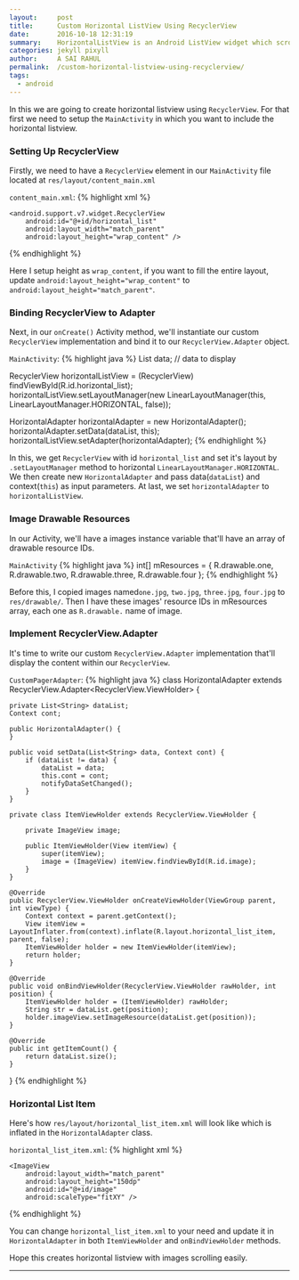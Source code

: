 ```yaml
---
layout:     post
title:      Custom Horizontal ListView Using RecyclerView
date:       2016-10-18 12:31:19
summary:    HorizontalListView is an Android ListView widget which scrolls horizontally. Android Studio only provides Vertical ListView widget. Here I have derived customized HorizontalListview widget by extending RecyclerView Adapter.
categories: jekyll pixyll
author:     A SAI RAHUL
permalink:  /custom-horizontal-listview-using-recyclerview/
tags:
  - android
---
```


<!-- ![desk](https://github.com/blogofcode/blogofcode.github.io/blob/master/images/image-slideshow-using-viewpager-with-pageadapter/image_slideshow1.gif?raw=true) -->

In this we are going to create horizontal listview using `RecyclerView`. For that first we need to setup the `MainActivity` in which you want to include the horizontal listview.

### Setting Up RecyclerView

Firstly, we need to have a `RecyclerView` element in our `MainActivity` file located at `res/layout/content_main.xml`

`content_main.xml`:
{% highlight xml %}
<?xml version="1.0" encoding="utf-8"?>
<RelativeLayout xmlns:android="http://schemas.android.com/apk/res/android"
    android:id="@+id/content_main"
    android:layout_width="match_parent"
    android:layout_height="match_parent">

    <android.support.v7.widget.RecyclerView
        android:id="@+id/horizontal_list"
        android:layout_width="match_parent"
        android:layout_height="wrap_content" />

</RelativeLayout>
{% endhighlight %}

Here I setup height as `wrap_content`, if you want to fill the entire layout, update `android:layout_height="wrap_content"` to `android:layout_height="match_parent"`.

### Binding RecyclerView to Adapter

Next, in our `onCreate()` Activity method, we'll instantiate our custom `RecyclerView` implementation and bind it to our `RecyclerView.Adapter` object.

`MainActivity`:
{% highlight java %}
List<String> data;
// data to display

RecyclerView horizontalListView = (RecyclerView) findViewById(R.id.horizontal_list);
horizontalListView.setLayoutManager(new LinearLayoutManager(this, LinearLayoutManager.HORIZONTAL, false));

HorizontalAdapter horizontalAdapter = new HorizontalAdapter();
horizontalAdapter.setData(dataList, this);
horizontalListView.setAdapter(horizontalAdapter);
{% endhighlight %}

In this, we get `RecyclerView` with id `horizontal_list` and set it's layout by `.setLayoutManager` method to horizontal `LinearLayoutManager.HORIZONTAL`.
We then create new `HorizontalAdapter` and pass data(`dataList`) and context(`this`) as input parameters.
At last, we set `horizontalAdapter` to `horizontalListView`.

### Image Drawable Resources

In our Activity, we'll have a images instance variable that'll have an array of drawable resource IDs.

`MainActivity`
{% highlight java %}
int[] mResources = {
        R.drawable.one,
        R.drawable.two,
        R.drawable.three,
        R.drawable.four
};
{% endhighlight %}

Before this, I copied images named`one.jpg`, `two.jpg`, `three.jpg`, `four.jpg` to `res/drawable/`. Then I have these images' resource IDs in mResources array, each one as `R.drawable.` name of image.

### Implement RecyclerView.Adapter

It's time to write our custom `RecyclerView.Adapter` implementation that'll display the content within our `RecyclerView`.

`CustomPagerAdapter`:
{% highlight java %}
class HorizontalAdapter extends RecyclerView.Adapter<RecyclerView.ViewHolder> {

    private List<String> dataList;
    Context cont;

    public HorizontalAdapter() {
    }

    public void setData(List<String> data, Context cont) {
        if (dataList != data) {
            dataList = data;
            this.cont = cont;
            notifyDataSetChanged();
        }
    }

    private class ItemViewHolder extends RecyclerView.ViewHolder {

        private ImageView image;

        public ItemViewHolder(View itemView) {
            super(itemView);
            image = (ImageView) itemView.findViewById(R.id.image);
        }
    }

    @Override
    public RecyclerView.ViewHolder onCreateViewHolder(ViewGroup parent, int viewType) {
        Context context = parent.getContext();
        View itemView = LayoutInflater.from(context).inflate(R.layout.horizontal_list_item, parent, false);
        ItemViewHolder holder = new ItemViewHolder(itemView);
        return holder;
    }

    @Override
    public void onBindViewHolder(RecyclerView.ViewHolder rawHolder, int position) {
        ItemViewHolder holder = (ItemViewHolder) rawHolder;
        String str = dataList.get(position);
        holder.imageView.setImageResource(dataList.get(position));
    }

    @Override
    public int getItemCount() {
        return dataList.size();
    }
}
{% endhighlight %}

### Horizontal List Item

Here's how `res/layout/horizontal_list_item.xml` will look like which is inflated in the `HorizontalAdapter` class.

`horizontal_list_item.xml`:
{% highlight xml %}
<?xml version="1.0" encoding="utf-8"?>
 
<LinearLayout xmlns:android="http://schemas.android.com/apk/res/android"
    android:orientation="vertical" android:layout_width="match_parent"
    android:layout_height="wrap_content">
 
    <ImageView
        android:layout_width="match_parent"
        android:layout_height="150dp"
        android:id="@+id/image"
        android:scaleType="fitXY" />
</LinearLayout>
{% endhighlight %}

You can change `horizontal_list_item.xml` to your need and update it in `HorizontalAdapter` in both `ItemViewHolder` and `onBindViewHolder` methods.

Hope this creates horizontal listview with images scrolling easily.

<!-- For those, who don't like to read but just copy the code, here's the [code](https://github.com/johnotander/pixyll). -->


---
